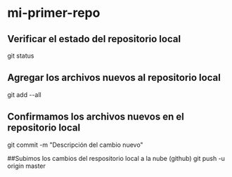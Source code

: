 # mi-primer-repo

## Verificar el estado del repositorio local
git status

## Agregar los archivos nuevos al repositorio local
git add --all

## Confirmamos los archivos nuevos en el repositorio local
git commit -m "Descripción del cambio nuevo"

##Subimos los cambios del respositorio local a la nube (github)
git push -u origin master
